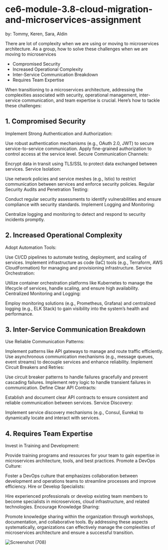 # ce6-module-3.8-cloud-migration-and-microservices-assignment

by: Tommy, Keren, Sara, Aldin

There are lot of complexity when we are using or moving to microservices architecture. As a group, how to solve these challenges when we are moving to microservices

- Compromised Security
- Increased Operational Complexity
- Inter-Service Communication Breakdown
- Requires Team Expertise





When transitioning to a microservices architecture, addressing the complexities associated with security, operational management, inter-service communication, and team expertise is crucial. Here’s how to tackle these challenges:

## 1. Compromised Security

Implement Strong Authentication and Authorization:

Use robust authentication mechanisms (e.g., OAuth 2.0, JWT) to secure service-to-service communication.
Apply fine-grained authorization to control access at the service level.
Secure Communication Channels:

Encrypt data in transit using TLS/SSL to protect data exchanged between services.
Service Isolation:

Use network policies and service meshes (e.g., Istio) to restrict communication between services and enforce security policies.
Regular Security Audits and Penetration Testing:

Conduct regular security assessments to identify vulnerabilities and ensure compliance with security standards.
Implement Logging and Monitoring:

Centralize logging and monitoring to detect and respond to security incidents promptly.

## 2. Increased Operational Complexity

Adopt Automation Tools:

Use CI/CD pipelines to automate testing, deployment, and scaling of services.
Implement infrastructure as code (IaC) tools (e.g., Terraform, AWS CloudFormation) for managing and provisioning infrastructure.
Service Orchestration:

Utilize container orchestration platforms like Kubernetes to manage the lifecycle of services, handle scaling, and ensure high availability.
Centralized Monitoring and Logging:

Employ monitoring solutions (e.g., Prometheus, Grafana) and centralized logging (e.g., ELK Stack) to gain visibility into the system’s health and performance.

## 3. Inter-Service Communication Breakdown

Use Reliable Communication Patterns:

Implement patterns like API gateways to manage and route traffic efficiently.
Use asynchronous communication mechanisms (e.g., message queues, event streams) to decouple services and enhance reliability.
Implement Circuit Breakers and Retries:

Use circuit breaker patterns to handle failures gracefully and prevent cascading failures.
Implement retry logic to handle transient failures in communication.
Define Clear API Contracts:

Establish and document clear API contracts to ensure consistent and reliable communication between services.
Service Discovery:

Implement service discovery mechanisms (e.g., Consul, Eureka) to dynamically locate and interact with services.

## 4. Requires Team Expertise

Invest in Training and Development:

Provide training programs and resources for your team to gain expertise in microservices architecture, tools, and best practices.
Promote a DevOps Culture:

Foster a DevOps culture that emphasizes collaboration between development and operations teams to streamline processes and improve efficiency.
Hire or Develop Specialists:

Hire experienced professionals or develop existing team members to become specialists in microservices, cloud infrastructure, and related technologies.
Encourage Knowledge Sharing:

Promote knowledge sharing within the organization through workshops, documentation, and collaborative tools.
By addressing these aspects systematically, organizations can effectively manage the complexities of microservices architecture and ensure a successful transition.

![Screenshot (708)](https://github.com/user-attachments/assets/54e8ec64-8bc0-4c70-8432-3d65778d9b6b)
